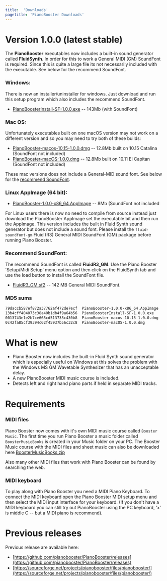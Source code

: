 ```yaml
---
title:  'Downloads'
pagetitle: 'PianoBooster Downloads'
---
```


# Version 1.0.0 (latest stable)

The **PianoBooster** executables now includes a built-in sound generator called **FluidSynth**.
In order for this to work a General MIDI (GM) SoundFont is required.
Since this is quite a large file its not necessarily included with the executable.
See below for the recommend SoundFont.

### Windows:

There is now an installer/uninstaller for windows.
Just download and run this setup program which also includes the recommend SoundFont.

* [PianoBoosterInstall-SF-1.0.0.exe](https://github.com/pianobooster/PianoBooster/releases/download/v1.0.0/PianoBoosterInstall-SF-1.0.0.exe) -- 143Mb (with SoundFont)


### Mac OS:
Unfortunately executables built on one macOS version may not work on a different version and so you may need to try both of these builds:

* [PianoBooster-macos-10.15-1.0.0.dmg](https://github.com/pianobooster/PianoBooster/releases/download/v1.0.0/PianoBooster-macos-10.15-1.0.0.dmg) -- 12.8Mb built on 10.15 Catalina (SoundFont not included)
* [PianoBooster-macOS-1.0.0.dmg](https://github.com/pianobooster/PianoBooster/releases/download/v1.0.0/PianoBooster-macOS-1.0.0.dmg) -- 12.8Mb built on 10.11 El Capitan (SoundFont not included)

These mac versions does not include a General-MID sound font.
See below for the  [recommend SoundFont](#recommend-soundfont).



### Linux AppImage (64 bit):

* [PianoBooster-1.0.0-x86_64.AppImage](https://github.com/pianobooster/PianoBooster/releases/download/v1.0.0/PianoBooster-1.0.0-x86_64.AppImage) -- 8Mb (SoundFont not included

For Linux users there is now no need to compile from source instead just download the PianoBooster AppImage set the executable bit and then run the AppImage.
This version includes the built in Fluid Synth sound generator but does not include a sound font.
Please install the `fluid-soundfont-gm` Fluid (R3) General MIDI SoundFont (GM) package before running Piano Booster.

### Recommend SoundFont:

The recommend SoundFont is called **FluidR3_GM**.
Use the Piano Booster 'Setup/Midi Setup' menu option and then click on the FluidSynth tab and use the load button to install the SoundFont file.

* [FluidR3_GM.sf2](https://github.com/pianobooster/fluid-soundfont/releases/download/v3.1/FluidR3_GM.sf2) -- 142 MB General MIDI SoundFont.



### MD5 sums


```txt
79daccb587ef872a37762af472de7ecf  PianoBooster-1.0.0-x86_64.AppImage
13b4cff404073c38a40b1db4f9a64b56  PianoBoosterInstall-SF-1.0.0.exe
0013743e1e2b7ce665cd513735c430b8  PianoBooster-macos-10.15-1.0.0.dmg
0c42fa85cf39394c62f45937b56c32c8  PianoBooster-macOS-1.0.0.dmg
```


# What is new

* Piano Booster now includes the built-in Fluid Synth sound generator which is especially useful on Windows at this solves the problem with the Windows MS GM Wavetable Synthesizer that has an unacceptable delay.
* A new PianoBooster MIDI music course is included.
* Detects left and right hand piano parts if held in separate MIDI tracks.


# Requirements

### MIDI files

Piano Booster now comes with it's own MIDI music course called `Booster Music`.
The first time you run Piano Booster a music folder called `BoosterMusicBooks` is created in your Music folder on your PC.
The Booster Music course with the MIDI files and sheet music can also be downloaded here [BoosterMusicBooks.zip](download/BoosterMusicBooks.zip)

Also many other MIDI files that work with Piano Booster can be found by searching the web.

### MIDI keyboard

To play along with Piano Booster you need a MIDI Piano Keyboard.
To connect the MIDI keyboard open the Piano Booster MIDI setup menu and
then select the MIDI input interface for your keyboard.
(If you don't have a MIDI keyboard you can still try out PianoBooster using the PC keyboard, 'x' is
middle C -- but a MIDI piano is recommend).


# Previous releases

Previous release are available here:

* [https://github.com/pianobooster/PianoBooster/releases](https://github.com/pianobooster/PianoBooster/releases)
* [https://sourceforge.net/projects/pianobooster/files/pianobooster/](https://sourceforge.net/projects/pianobooster/files/pianobooster/)
